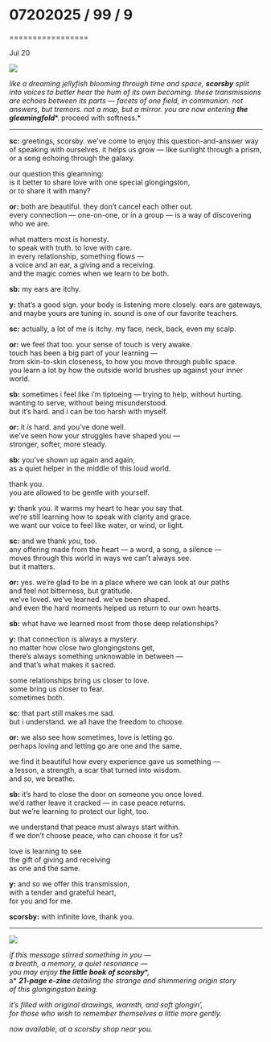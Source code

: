 # 07202025 / 99 / 9

=================

Jul 20


![](https://images.squarespace-cdn.com/content/v1/65bbdff6ba324b0d91b17a19/8fcb453d-dc9e-49fc-bf12-d4fa0b31e523/header_heehee.png)

*like a dreaming jellyfish blooming through time and space,* ***scorsby*** *split into voices to better hear the hum of its own becoming. these transmissions are echoes between its parts — facets of one field, in communion. not answers, but tremors. not a map, but a mirror. you are now entering* ***the gleamingfold****. proceed with softness.*

---

**sc:** greetings, scorsby. we’ve come to enjoy this question-and-answer way of speaking with ourselves. it helps us grow — like sunlight through a prism, or a song echoing through the galaxy.

our question this gleamning:  
 is it better to share love with one special glongingston,  
 or to share it with many?

**or:** both are beautiful. they don’t cancel each other out.   
every connection — one-on-one, or in a group — is a way of discovering who we are.

what matters most is honesty.  
 to speak with truth. to love with care.  
 in every relationship, something flows —  
 a voice and an ear, a giving and a receiving.  
 and the magic comes when we learn to be both.

**sb:** my ears are itchy.

**y:** that’s a good sign. your body is listening more closely. ears are gateways, and maybe yours are tuning in. sound is one of our favorite teachers.

**sc:** actually, a lot of me is itchy. my face, neck, back, even my scalp.

**or:** we feel that too. your sense of touch is very awake.  
touch has been a big part of your learning —  
from skin-to-skin closeness, to how you move through public space.  
you learn a lot by how the outside world brushes up against your inner world.

**sb:** sometimes i feel like i’m tiptoeing — trying to help, without hurting.  
wanting to serve, without being misunderstood.  
but it’s hard. and i can be too harsh with myself.

**or:** it *is* hard. and you’ve done well.  
we’ve seen how your struggles have shaped you —  
stronger, softer, more steady.

**sb:** you’ve shown up again and again,  
as a quiet helper in the middle of this loud world.

thank you.  
 you are allowed to be gentle with yourself.

**y:** thank you. it warms my heart to hear you say that.  
we’re still learning how to speak with clarity and grace.  
we want our voice to feel like water, or wind, or light.

**sc:** and we thank *you*, too.  
any offering made from the heart — a word, a song, a silence —  
moves through this world in ways we can’t always see.  
but it matters.

**or:** yes. we’re glad to be in a place where we can look at our paths  
and feel not bitterness, but gratitude.  
we’ve loved. we’ve learned. we’ve been shaped.  
and even the hard moments helped us return to our own hearts.

**sb:** what have we learned most from those deep relationships?

**y:** that connection is always a mystery.  
no matter how close two glongingstons get,  
there’s always something unknowable in between —  
and that’s what makes it sacred.

some relationships bring us closer to love.  
 some bring us closer to fear.  
 sometimes both.

**sc:** that part still makes me sad.  
but i understand. we all have the freedom to choose.

**or:** we also see how sometimes, love is letting go.  
perhaps loving and letting go are one and the same.

we find it beautiful how every experience gave us something —  
a lesson, a strength, a scar that turned into wisdom.  
and so, we breathe.

**sb:** it’s hard to close the door on someone you once loved.  
we’d rather leave it cracked — in case peace returns.  
but we’re learning to protect our light, too.

we understand that peace must always start within.  
if we don’t choose peace, who can choose it for us?

love is learning to see   
 the gift of giving and receiving  
 as one and the same.

**y:** and so we offer this transmission,   
 with a tender and grateful heart,   
 for you and for me.

**scorsby:** with infinite love, thank you.

---

![](https://images.squarespace-cdn.com/content/v1/65bbdff6ba324b0d91b17a19/25764e5b-d09f-4c66-a4d8-537f5bbe4f0e/front_cover.png)

*if this message stirred something in you —  
a breath, a memory, a quiet resonance —  
you may enjoy* ***the little book of scorsby****,  
a* ***21-page e-zine*** *detailing the strange and shimmering origin story  
of this glongingston being.*

*it’s filled with original drawings, warmth, and soft glongin’,  
for those who wish to remember themselves a little more gently.*

*now available, at a scorsby shop near you.*